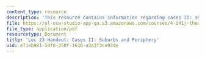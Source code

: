 ```yaml
---
content_type: resource
description: 'This resource contains information regarding cases II: suburbs and periphery.'
file: https://ol-ocw-studio-app-qa.s3.amazonaws.com/courses/4-241j-theory-of-city-form-spring-2013/e71eb98154f0350f1630a3a3f3ce034e_MIT4_241JS13_handout23.pdf
file_type: application/pdf
resourcetype: Document
title: 'Lec 23 Handout: Cases II: Suburbs and Periphery'
uid: e71eb981-54f0-350f-1630-a3a3f3ce034e
---
```


